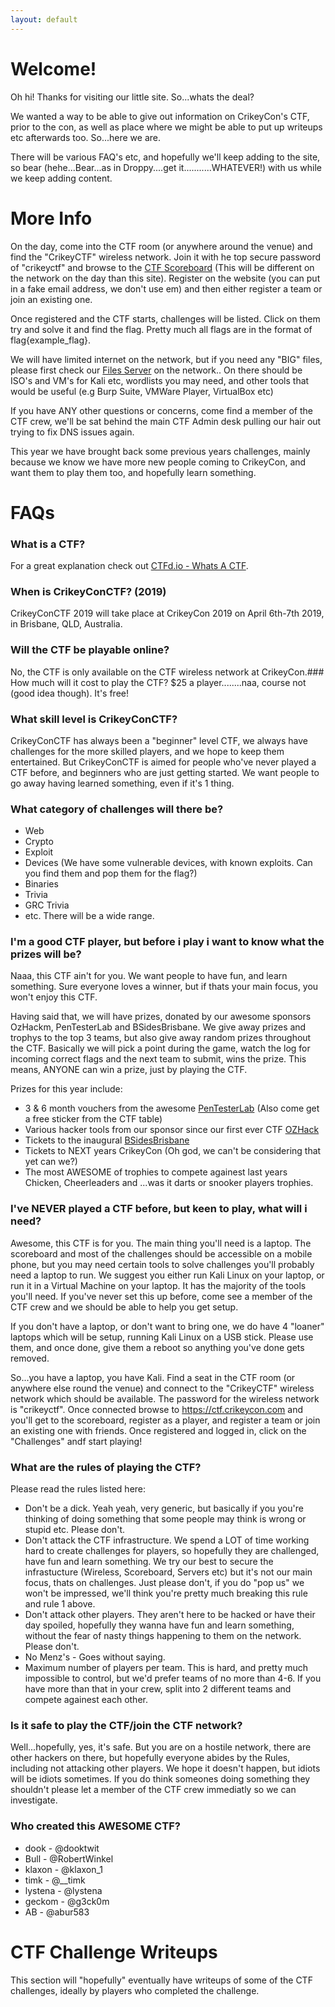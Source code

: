 ```yaml
---
layout: default
---
```


# Welcome!

Oh hi!  Thanks for visiting our little site.   So...whats the deal?

We wanted a way to be able to give out information on CrikeyCon's CTF, prior to the con, as well as place where we might be able to put up writeups etc afterwards too.   So...here we are.

There will be various FAQ's etc, and hopefully we'll keep adding to the site, so bear (hehe...Bear...as in Droppy....get it...........WHATEVER!) with us while we keep adding content.


# More Info
On the day, come into the CTF room (or anywhere around the venue) and find the "CrikeyCTF" wireless network. Join it with he top secure password of "crikeyctf" and browse to the [CTF Scoreboard](https://ctf.crikeycon.com) (This will be different on the network on the day than this site).  Register on the website (you can put in a fake email address, we don't use em) and then either register a team or join an existing one.

Once registered and the CTF starts, challenges will be listed.  Click on them try and solve it and find the flag.  Pretty much all flags are in the format of flag{example_flag}.

We will have limited internet on the network, but if you need any "BIG" files, please first check our [Files Server](http://files.crikey.ctf) on the network..  On there should be ISO's and VM's for Kali etc, wordlists you may need, and other tools that would be useful (e.g Burp Suite, VMWare Player, VirtualBox etc)

If you have ANY other questions or concerns, come find a member of the CTF crew, we'll be sat behind the main CTF Admin desk pulling our hair out trying to fix DNS issues again.

This year we have brought back some previous years challenges, mainly because we know we have more new people coming to CrikeyCon, and want them to play them too, and hopefully learn something.

# FAQs
### What is a CTF?
For a great explanation check out [CTFd.io - Whats A CTF](https://ctfd.io/whats-a-ctf/).

### When is CrikeyConCTF? (2019)
CrikeyConCTF 2019 will take place at CrikeyCon 2019 on April 6th-7th 2019, in Brisbane, QLD, Australia.

### Will the CTF be playable online?
No, the CTF is only available on the CTF wireless network at CrikeyCon.### How much will it cost to play the CTF?
$25 a player........naa, course not (good idea though).  It's free!

### What skill level is CrikeyConCTF?
CrikeyConCTF has always been a "beginner" level CTF, we always have challenges for the more skilled players, and we hope to keep them entertained.  But CrikeyConCTF is aimed for people who've never played a CTF before, and beginners who are just getting started.  We want people to go away having learned something, even if it's 1 thing.

### What category of challenges will there be?
* Web
* Crypto
* Exploit
* Devices (We have some vulnerable devices, with known exploits.  Can you find them and pop them for the flag?)
* Binaries
* Trivia
* GRC Trivia
* etc.  There will be a wide range.

### I'm a good CTF player, but before i play i want to know what the prizes will be?
Naaa, this CTF ain't for you.  We want people to have fun, and learn something.  Sure everyone loves a winner, but if thats your main focus, you won't enjoy this CTF.

Having said that, we will have prizes, donated by our awesome sponsors OzHackm, PenTesterLab and BSidesBrisbane.
We give away prizes and trophys to the top 3 teams, but also give away random prizes throughout the CTF.  Basically we will pick a point during the game, watch the log for incoming correct flags and the next team to submit, wins the prize.  This means, ANYONE can win a prize, just by playing the CTF.

Prizes for this year include:
* 3 & 6 month vouchers from the awesome [PenTesterLab](https://pentesterlab.com/) (Also come get a free sticker from the CTF table)
* Various hacker tools from our sponsor since our first ever CTF [OZHack](https://ozhack.com/)
* Tickets to the inaugural [BSidesBrisbane](https://bsidesbrisbane.com/)
* Tickets to NEXT years CrikeyCon (Oh god, we can't be considering that yet can we?)
* The most AWESOME of trophies to compete againest last years Chicken, Cheerleaders and ...was it darts or snooker players trophies.

### I've NEVER played a CTF before, but keen to play, what will i need?
Awesome, this CTF is for you.  The main thing you'll need is a laptop.  The scoreboard and most of the challenges should be accessible on a mobile phone, but you may need certain tools to solve challenges you'll probably need a laptop to run.
We suggest you either run Kali Linux on your laptop, or run it in a Virtual Machine on your laptop.  It has the majority of the tools you'll need.  If you've never set this up before, come see a member of the CTF crew and we should be able to help you get setup.

If you don't have a laptop, or don't want to bring one, we do have 4 "loaner" laptops which will be setup, running Kali Linux on a USB stick.  Please use them, and once done, give them a reboot so anything you've done gets removed.

So...you have a laptop, you have Kali.  Find a seat in the CTF room (or anywhere else round the venue) and connect to the "CrikeyCTF" wireless network which should be available.  The password for the wireless network is "crikeyctf".
Once connected browse to https://ctf.crikeycon.com and you'll get to the scoreboard, register as a player, and register a team or join an existing one with friends.  Once registered and logged in, click on the "Challenges" andf start playing!

### What are the rules of playing the CTF?
Please read the rules listed here:

* Don't be a dick.  Yeah yeah, very generic, but basically if you you're thinking of doing something that some people may think is wrong or stupid etc.  Please don't.
* Don't attack the CTF infrastructure.  We spend a LOT of time working hard to create challenges for players, so hopefully they are challenged, have fun and learn something.  We try our best to secure the infrastucture (Wireless, Scoreboard, Servers etc) but it's not our main focus, thats on challenges.   Just please don't, if you do "pop us" we won't be impressed, we'll think you're pretty much breaking this rule and rule 1 above.
* Don't attack other players.   They aren't here to be hacked or have their day spoiled, hopefully they wanna have fun and learn something, without the fear of nasty things happening to them on the network.  Please don't.
* No Menz's - Goes without saying.
* Maximum number of players per team.  This is hard, and pretty much impossible to control, but we'd prefer teams of no more than 4-6.  If you have more than that in your crew, split into 2 different teams and compete againest each other.

### Is it safe to play the CTF/join the CTF network?
Well...hopefully, yes, it's safe.  But you are on a hostile network, there are other hackers on there, but hopefully everyone abides by the Rules, including not attacking other players.  We hope it doesn't happen, but idiots will be idiots sometimes.  If you do think someones doing something they shouldn't please let a member of the CTF crew immediatly so we can investigate.

### Who created this AWESOME CTF?
* dook - @dooktwit
* Bull - @RobertWinkel
* klaxon - @klaxon_1
* timk - @__timk
* lystena - @lystena
* geckom - @g3ck0m
* AB - @abur583

# CTF Challenge Writeups

This section will "hopefully" eventually have writeups of some of the CTF challenges, ideally by players who completed the challenge.
